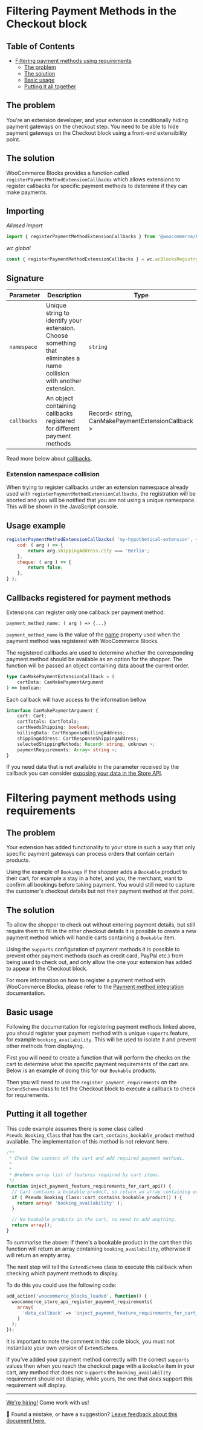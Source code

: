 # Filtering Payment Methods in the Checkout block <!-- omit in toc -->

## Table of Contents <!-- omit in toc -->

- [Filtering payment methods using requirements](#filtering-payment-methods-using-requirements)
  - [The problem](#the-problem-1)
  - [The solution](#the-solution-1)
  - [Basic usage](#basic-usage)
  - [Putting it all together](#putting-it-all-together)

## The problem

You're an extension developer, and your extension is conditionally hiding payment gateways on the checkout step. You need to be able to hide payment gateways on the Checkout block using a front-end extensibility point.

## The solution

WooCommerce Blocks provides a function called `registerPaymentMethodExtensionCallbacks` which allows extensions to register callbacks for specific payment methods to determine if they can make payments.

## Importing

_Aliased import_

```js
import { registerPaymentMethodExtensionCallbacks } from '@woocommerce/blocks-registry';
```

_wc global_

```js
const { registerPaymentMethodExtensionCallbacks } = wc.wcBlocksRegistry;
```

## Signature

| Parameter   | Description                                                                                                         | Type                                              |
| ----------- | ------------------------------------------------------------------------------------------------------------------- | ------------------------------------------------- |
| `namespace` | Unique string to identify your extension. Choose something that eliminates a name collision with another extension. | `string`                                          |
| `callbacks` | An object containing callbacks registered for different payment methods                                             | Record< string, CanMakePaymentExtensionCallback > |

Read more below about [callbacks](#callbacks-registered-for-payment-methods).

### Extension namespace collision

When trying to register callbacks under an extension namespace already used with `registerPaymentMethodExtensionCallbacks`, the registration will be aborted and you will be notified that you are not using a unique namespace. This will be shown in the JavaScript console.

## Usage example

```js
registerPaymentMethodExtensionCallbacks( 'my-hypothetical-extension', {
	cod: ( arg ) => {
		return arg.shippingAddress.city === 'Berlin';
	},
	cheque: ( arg ) => {
		return false;
	},
} );
```

## Callbacks registered for payment methods

Extensions can register only one callback per payment method:

```
payment_method_name: ( arg ) => {...}
```

`payment_method_name` is the value of the [name](payment-method-integration.md#name-required) property used when the payment method was registered with WooCommerce Blocks.

The registered callbacks are used to determine whether the corresponding payment method should be available as an option for the shopper. The function will be passed an object containing data about the current order.

```typescript
type CanMakePaymentExtensionCallback = (
	cartData: CanMakePaymentArgument
) => boolean;
```

Each callback will have access to the information bellow

```typescript
interface CanMakePaymentArgument {
	cart: Cart;
	cartTotals: CartTotals;
	cartNeedsShipping: boolean;
	billingData: CartResponseBillingAddress;
	shippingAddress: CartResponseShippingAddress;
	selectedShippingMethods: Record< string, unknown >;
	paymentRequirements: Array< string >;
}
```

If you need data that is not available in the parameter received by the callback you can consider [exposing your data in the Store API](extend-rest-api-add-data.md).

# Filtering payment methods using requirements

## The problem

Your extension has added functionality to your store in such a way that only specific payment gateways can process orders that contain certain products.

Using the example of `Bookings` if the shopper adds a `Bookable` product to their cart, for example a stay in a hotel, and you, the merchant, want to confirm all bookings before taking payment. You would still need to capture the customer's checkout details but not their payment method at that point.

## The solution

To allow the shopper to check out without entering payment details, but still require them to fill in the other checkout details it is possible to create a new payment method which will handle carts containing a `Bookable` item.

Using the `supports` configuration of payment methods it is possible to prevent other payment methods (such as credit card, PayPal etc.) from being used to check out, and only allow the one your extension has added to appear in the Checkout block.

For more information on how to register a payment method with WooCommerce Blocks, please refer to the [Payment method integration](https://github.com/woocommerce/woocommerce-gutenberg-products-block/blob/trunk/docs/extensibility/payment-method-integration.md) documentation.

## Basic usage

Following the documentation for registering payment methods linked above, you should register your payment method with a unique `supports` feature, for example `booking_availability`. This will be used to isolate it and prevent other methods from displaying.

First you will need to create a function that will perform the checks on the cart to determine what the specific payment requirements of the cart are. Below is an example of doing this for our `Bookable` products.

Then you will need to use the `register_payment_requirements` on the `ExtendSchema` class to tell the Checkout block to execute a callback to check for requirements.

## Putting it all together

This code example assumes there is some class called `Pseudo_Booking_Class` that has the `cart_contains_bookable_product` method available. The implementation of this method is not relevant here.

```php
/**
 * Check the content of the cart and add required payment methods.
 *
 *
 * @return array list of features required by cart items.
 */
function inject_payment_feature_requirements_for_cart_api() {
  // Cart contains a bookable product, so return an array containing our requirement of booking_availability.
  if ( Pseudo_Booking_Class::cart_contains_bookable_product() ) {
    return array( 'booking_availability' );
  }

  // No bookable products in the cart, no need to add anything.
  return array();
}
```

To summarise the above: if there's a bookable product in the cart then this function will return an array containing `booking_availability`, otherwise it will return an empty array.

The next step will tell the `ExtendSchema` class to execute this callback when checking which payment methods to display.

To do this you could use the following code:

```php
add_action('woocommerce_blocks_loaded', function() {
  woocommerce_store_api_register_payment_requirements(
    array(
      'data_callback' => 'inject_payment_feature_requirements_for_cart_api',
    )
  );
});
```

It is important to note the comment in this code block, you must not instantiate your own version of `ExtendSchema`.

If you've added your payment method correctly with the correct `supports` values then when you reach the checkout page with a `Bookable` item in your cart, any method that does not `supports` the `booking_availability` requirement should not display, while yours, the one that _does_ support this requirement _will_ display.

<!-- FEEDBACK -->

---

[We're hiring!](https://woocommerce.com/careers/) Come work with us!

🐞 Found a mistake, or have a suggestion? [Leave feedback about this document here.](https://github.com/woocommerce/woocommerce-gutenberg-products-block/issues/new?assignees=&labels=type%3A+documentation&template=--doc-feedback.md&title=Feedback%20on%20./docs/extensibility/filtering-payment-methods.md)

<!-- /FEEDBACK -->
